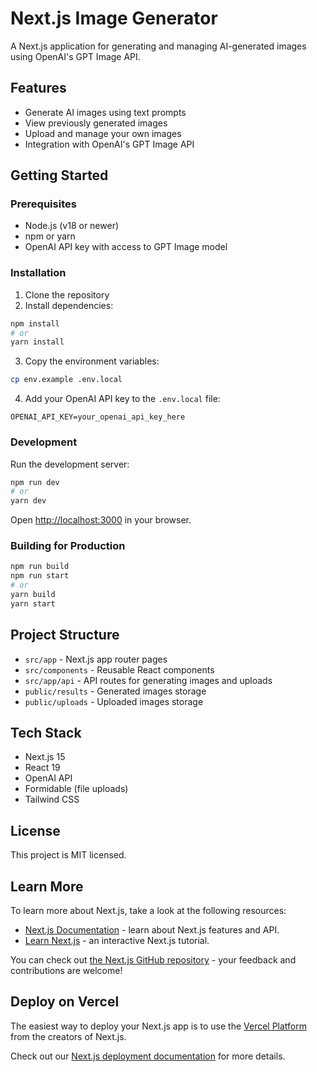 # Next.js Image Generator

A Next.js application for generating and managing AI-generated images using OpenAI's GPT Image API.

## Features

- Generate AI images using text prompts
- View previously generated images
- Upload and manage your own images
- Integration with OpenAI's GPT Image API

## Getting Started

### Prerequisites

- Node.js (v18 or newer)
- npm or yarn
- OpenAI API key with access to GPT Image model

### Installation

1. Clone the repository
2. Install dependencies:

```bash
npm install
# or
yarn install
```

3. Copy the environment variables:

```bash
cp env.example .env.local
```

4. Add your OpenAI API key to the `.env.local` file:

```
OPENAI_API_KEY=your_openai_api_key_here
```

### Development

Run the development server:

```bash
npm run dev
# or
yarn dev
```

Open [http://localhost:3000](http://localhost:3000) in your browser.

### Building for Production

```bash
npm run build
npm run start
# or
yarn build
yarn start
```

## Project Structure

- `src/app` - Next.js app router pages
- `src/components` - Reusable React components
- `src/app/api` - API routes for generating images and uploads
- `public/results` - Generated images storage
- `public/uploads` - Uploaded images storage

## Tech Stack

- Next.js 15
- React 19
- OpenAI API
- Formidable (file uploads)
- Tailwind CSS

## License

This project is MIT licensed.

## Learn More

To learn more about Next.js, take a look at the following resources:

- [Next.js Documentation](https://nextjs.org/docs) - learn about Next.js features and API.
- [Learn Next.js](https://nextjs.org/learn) - an interactive Next.js tutorial.

You can check out [the Next.js GitHub repository](https://github.com/vercel/next.js) - your feedback and contributions are welcome!

## Deploy on Vercel

The easiest way to deploy your Next.js app is to use the [Vercel Platform](https://vercel.com/new?utm_medium=default-template&filter=next.js&utm_source=create-next-app&utm_campaign=create-next-app-readme) from the creators of Next.js.

Check out our [Next.js deployment documentation](https://nextjs.org/docs/app/building-your-application/deploying) for more details.
